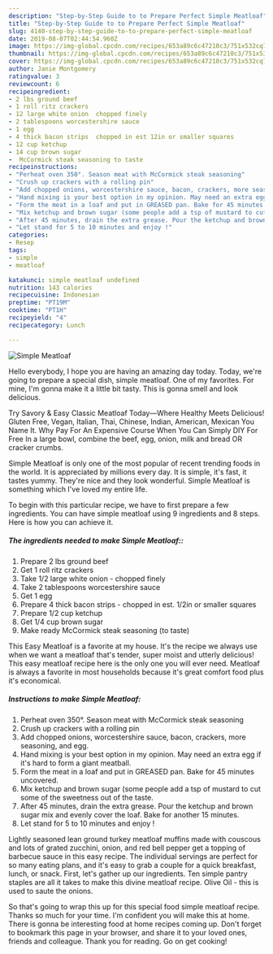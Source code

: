 ```yaml
---
description: "Step-by-Step Guide to to Prepare Perfect Simple Meatloaf"
title: "Step-by-Step Guide to to Prepare Perfect Simple Meatloaf"
slug: 4140-step-by-step-guide-to-to-prepare-perfect-simple-meatloaf
date: 2019-08-07T02:44:54.960Z
image: https://img-global.cpcdn.com/recipes/653a89c6c47210c3/751x532cq70/simple-meatloaf-recipe-main-photo.jpg
thumbnail: https://img-global.cpcdn.com/recipes/653a89c6c47210c3/751x532cq70/simple-meatloaf-recipe-main-photo.jpg
cover: https://img-global.cpcdn.com/recipes/653a89c6c47210c3/751x532cq70/simple-meatloaf-recipe-main-photo.jpg
author: Janie Montgomery
ratingvalue: 3
reviewcount: 6
recipeingredient:
- 2 lbs ground beef
- 1 roll ritz crackers
- 12 large white onion  chopped finely
- 2 tablespoons worcestershire sauce
- 1 egg
- 4 thick bacon strips  chopped in est 12in or smaller squares
- 12 cup ketchup
- 14 cup brown sugar
-  McCormick steak seasoning to taste
recipeinstructions:
- "Perheat oven 350°. Season meat with McCormick steak seasoning"
- "Crush up crackers with a rolling pin"
- "Add chopped onions, worcestershire sauce, bacon, crackers, more seasoning, and egg."
- "Hand mixing is your best option in my opinion. May need an extra egg if it&#39;s hard to form a giant meatball."
- "Form the meat in a loaf and put in GREASED pan. Bake for 45 minutes uncovered."
- "Mix ketchup and brown sugar (some people add a tsp of mustard to cut some of the sweetness out of the taste."
- "After 45 minutes, drain the extra grease. Pour the ketchup and brown sugar mix and evenly cover the loaf. Bake for another 15 minutes."
- "Let stand for 5 to 10 minutes and enjoy !"
categories:
- Resep
tags:
- simple
- meatloaf

katakunci: simple meatloaf undefined
nutrition: 143 calories
recipecuisine: Indonesian
preptime: "PT19M"
cooktime: "PT1H"
recipeyield: "4"
recipecategory: Lunch

---
```



![Simple Meatloaf](https://img-global.cpcdn.com/recipes/653a89c6c47210c3/751x532cq70/simple-meatloaf-recipe-main-photo.jpg)

Hello everybody, I hope you are having an amazing day today. Today, we're going to prepare a special dish, simple meatloaf. One of my favorites. For mine, I'm gonna make it a little bit tasty. This is gonna smell and look delicious.

Try Savory &amp; Easy Classic Meatloaf Today—Where Healthy Meets Delicious! Gluten Free, Vegan, Italian, Thai, Chinese, Indian, American, Mexican You Name It. Why Pay For An Expensive Course When You Can Simply DIY For Free In a large bowl, combine the beef, egg, onion, milk and bread OR cracker crumbs.

Simple Meatloaf is only one of the most popular of recent trending foods in the world. It is appreciated by millions every day. It is simple, it's fast, it tastes yummy. They're nice and they look wonderful. Simple Meatloaf is something which I've loved my entire life.


To begin with this particular recipe, we have to first prepare a few ingredients. You can have simple meatloaf using 9 ingredients and 8 steps. Here is how you can achieve it.

##### The ingredients needed to make Simple Meatloaf::

1. Prepare 2 lbs ground beef
1. Get 1 roll ritz crackers
1. Take 1/2 large white onion - chopped finely
1. Take 2 tablespoons worcestershire sauce
1. Get 1 egg
1. Prepare 4 thick bacon strips - chopped in est. 1/2in or smaller squares
1. Prepare 1/2 cup ketchup
1. Get 1/4 cup brown sugar
1. Make ready  McCormick steak seasoning (to taste)


This Easy Meatloaf is a favorite at my house. It&#39;s the recipe we always use when we want a meatloaf that&#39;s tender, super moist and utterly delicious! This easy meatloaf recipe here is the only one you will ever need. Meatloaf is always a favorite in most households because it&#39;s great comfort food plus it&#39;s economical. 

##### Instructions to make Simple Meatloaf:

1. Perheat oven 350°. Season meat with McCormick steak seasoning
1. Crush up crackers with a rolling pin
1. Add chopped onions, worcestershire sauce, bacon, crackers, more seasoning, and egg.
1. Hand mixing is your best option in my opinion. May need an extra egg if it&#39;s hard to form a giant meatball.
1. Form the meat in a loaf and put in GREASED pan. Bake for 45 minutes uncovered.
1. Mix ketchup and brown sugar (some people add a tsp of mustard to cut some of the sweetness out of the taste.
1. After 45 minutes, drain the extra grease. Pour the ketchup and brown sugar mix and evenly cover the loaf. Bake for another 15 minutes.
1. Let stand for 5 to 10 minutes and enjoy !


Lightly seasoned lean ground turkey meatloaf muffins made with couscous and lots of grated zucchini, onion, and red bell pepper get a topping of barbecue sauce in this easy recipe. The individual servings are perfect for so many eating plans, and it&#39;s easy to grab a couple for a quick breakfast, lunch, or snack. First, let&#39;s gather up our ingredients. Ten simple pantry staples are all it takes to make this divine meatloaf recipe. Olive Oil - this is used to saute the onions. 

So that's going to wrap this up for this special food simple meatloaf recipe. Thanks so much for your time. I'm confident you will make this at home. There is gonna be interesting food at home recipes coming up. Don't forget to bookmark this page in your browser, and share it to your loved ones, friends and colleague. Thank you for reading. Go on get cooking!
